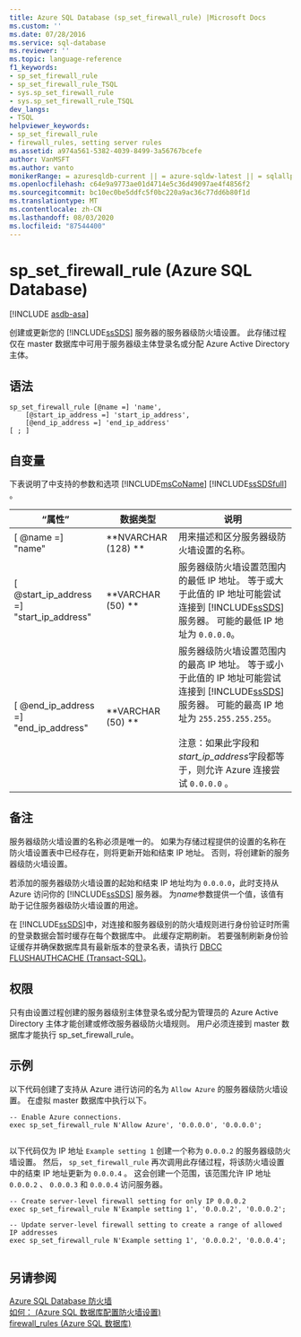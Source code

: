 ```yaml
---
title: Azure SQL Database (sp_set_firewall_rule) |Microsoft Docs
ms.custom: ''
ms.date: 07/28/2016
ms.service: sql-database
ms.reviewer: ''
ms.topic: language-reference
f1_keywords:
- sp_set_firewall_rule
- sp_set_firewall_rule_TSQL
- sys.sp_set_firewall_rule
- sys.sp_set_firewall_rule_TSQL
dev_langs:
- TSQL
helpviewer_keywords:
- sp_set_firewall_rule
- firewall_rules, setting server rules
ms.assetid: a974a561-5382-4039-8499-3a56767bcefe
author: VanMSFT
ms.author: vanto
monikerRange: = azuresqldb-current || = azure-sqldw-latest || = sqlallproducts-allversions
ms.openlocfilehash: c64e9a9773ae01d4714e5c36d49097ae4f4856f2
ms.sourcegitcommit: bc10ec0be5ddfc5f0bc220a9ac36c77dd6b80f1d
ms.translationtype: MT
ms.contentlocale: zh-CN
ms.lasthandoff: 08/03/2020
ms.locfileid: "87544400"
---
```

# <a name="sp_set_firewall_rule-azure-sql-database"></a>sp_set_firewall_rule (Azure SQL Database)
[!INCLUDE [asdb-asa](../../includes/applies-to-version/asdb-asa.md)]

  创建或更新您的 [!INCLUDE[ssSDS](../../includes/sssds-md.md)] 服务器的服务器级防火墙设置。 此存储过程仅在 master 数据库中可用于服务器级主体登录名或分配 Azure Active Directory 主体。  
  
  
## <a name="syntax"></a>语法  
  
```
sp_set_firewall_rule [@name =] 'name', 
    [@start_ip_address =] 'start_ip_address', 
    [@end_ip_address =] 'end_ip_address'
[ ; ]  
```  
  
## <a name="arguments"></a>自变量  
 下表说明了中支持的参数和选项 [!INCLUDE[msCoName](../../includes/msconame-md.md)] [!INCLUDE[ssSDSfull](../../includes/sssdsfull-md.md)] 。  
  
|“属性”|数据类型|说明|  
|----------|--------------|-----------------|  
|[ @name =] "name"|**NVARCHAR (128) **|用来描述和区分服务器级防火墙设置的名称。|  
|[ @start_ip_address =] "start_ip_address"|**VARCHAR (50) **|服务器级防火墙设置范围内的最低 IP 地址。 等于或大于此值的 IP 地址可能尝试连接到 [!INCLUDE[ssSDS](../../includes/sssds-md.md)] 服务器。 可能的最低 IP 地址为 `0.0.0.0`。|  
|[ @end_ip_address =] "end_ip_address"|**VARCHAR (50) **|服务器级防火墙设置范围内的最高 IP 地址。 等于或小于此值的 IP 地址可能尝试连接到 [!INCLUDE[ssSDS](../../includes/sssds-md.md)] 服务器。 可能的最高 IP 地址为 `255.255.255.255`。<br /><br /> 注意：如果此字段和*start_ip_address*字段都等于，则允许 Azure 连接尝试 `0.0.0.0` 。|  
  
## <a name="remarks"></a>备注  
 服务器级防火墙设置的名称必须是唯一的。 如果为存储过程提供的设置的名称在防火墙设置表中已经存在，则将更新开始和结束 IP 地址。 否则，将创建新的服务器级防火墙设置。  
  
 若添加的服务器级防火墙设置的起始和结束 IP 地址均为 `0.0.0.0`，此时支持从 Azure 访问你的 [!INCLUDE[ssSDS](../../includes/sssds-md.md)] 服务器。 为*name*参数提供一个值，该值有助于记住服务器级防火墙设置的用途。  
  
 在 [!INCLUDE[ssSDS](../../includes/sssds-md.md)]中，对连接和服务器级别的防火墙规则进行身份验证时所需的登录数据会暂时缓存在每个数据库中。 此缓存定期刷新。 若要强制刷新身份验证缓存并确保数据库具有最新版本的登录名表，请执行 [DBCC FLUSHAUTHCACHE (Transact-SQL)](../../t-sql/database-console-commands/dbcc-flushauthcache-transact-sql.md)。  
  
## <a name="permissions"></a>权限  
 只有由设置过程创建的服务器级别主体登录名或分配为管理员的 Azure Active Directory 主体才能创建或修改服务器级防火墙规则。 用户必须连接到 master 数据库才能执行 sp_set_firewall_rule。  
  
## <a name="examples"></a>示例  
 以下代码创建了支持从 Azure 进行访问的名为 `Allow Azure` 的服务器级防火墙设置。 在虚拟 master 数据库中执行以下。  
  
```  
-- Enable Azure connections.  
exec sp_set_firewall_rule N'Allow Azure', '0.0.0.0', '0.0.0.0';  
  
```  
  
 以下代码仅为 IP 地址 `Example setting 1` 创建一个称为 `0.0.0.2` 的服务器级防火墙设置。 然后， `sp_set_firewall_rule` 再次调用此存储过程，将该防火墙设置中的结束 IP 地址更新为 `0.0.0.4` 。 这会创建一个范围，该范围允许 IP 地址 `0.0.0.2` 、 `0.0.0.3` 和 `0.0.0.4` 访问服务器。  
  
```  
-- Create server-level firewall setting for only IP 0.0.0.2  
exec sp_set_firewall_rule N'Example setting 1', '0.0.0.2', '0.0.0.2';  
  
-- Update server-level firewall setting to create a range of allowed IP addresses
exec sp_set_firewall_rule N'Example setting 1', '0.0.0.2', '0.0.0.4';  
  
```  
  
## <a name="see-also"></a>另请参阅  
 [Azure SQL Database 防火墙](https://azure.microsoft.com/documentation/articles/sql-database-firewall-configure/)   
 [如何： (Azure SQL 数据库配置防火墙设置) ](https://azure.microsoft.com/documentation/articles/sql-database-configure-firewall-settings/)   
 [firewall_rules &#40;Azure SQL 数据库&#41;](../../relational-databases/system-catalog-views/sys-firewall-rules-azure-sql-database.md)

